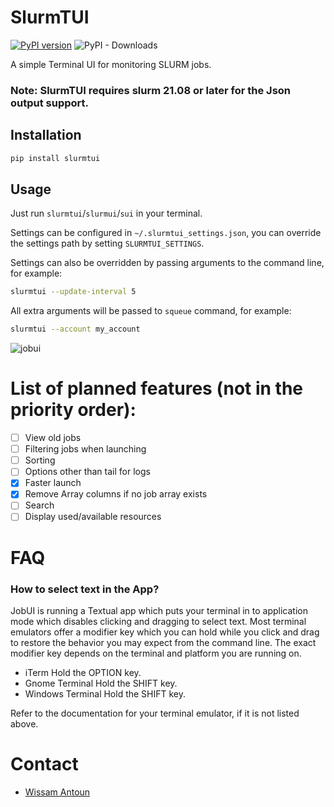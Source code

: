 # SlurmTUI
[![PyPI version](https://badge.fury.io/py/slurmtui.svg)](https://badge.fury.io/py/slurmtui)
![PyPI - Downloads](https://img.shields.io/pypi/dm/slurmtui)

A simple Terminal UI for monitoring SLURM jobs.

### Note: SlurmTUI requires slurm 21.08 or later for the Json output support.

## Installation
```bash
pip install slurmtui
```

## Usage
Just run `slurmtui`/`slurmui`/`sui` in your terminal.

Settings can be configured in `~/.slurmtui_settings.json`, you can override the settings path by setting `SLURMTUI_SETTINGS`.

Settings can also be overridden by passing arguments to the command line, for example:
```bash
slurmtui --update-interval 5
```

All extra arguments will be passed to `squeue` command, for example:
```bash
slurmtui --account my_account
```


![jobui](./img/screenshot.png)

# List of planned features (not in the priority order):

- [ ] View old jobs
- [ ] Filtering jobs when launching
- [ ] Sorting
- [ ] Options other than tail for logs
- [x] Faster launch
- [x] Remove Array columns if no job array exists
- [ ] Search
- [ ] Display used/available resources

# FAQ

### How to select text in the App?
JobUI is running a Textual app which puts your terminal in to application mode which disables clicking and dragging to select text. Most terminal emulators offer a modifier key which you can hold while you click and drag to restore the behavior you may expect from the command line. The exact modifier key depends on the terminal and platform you are running on.

- iTerm Hold the OPTION key.
- Gnome Terminal Hold the SHIFT key.
- Windows Terminal Hold the SHIFT key.

Refer to the documentation for your terminal emulator, if it is not listed above.

# Contact
- [Wissam Antoun](https://github.com/WissamAntoun/)
